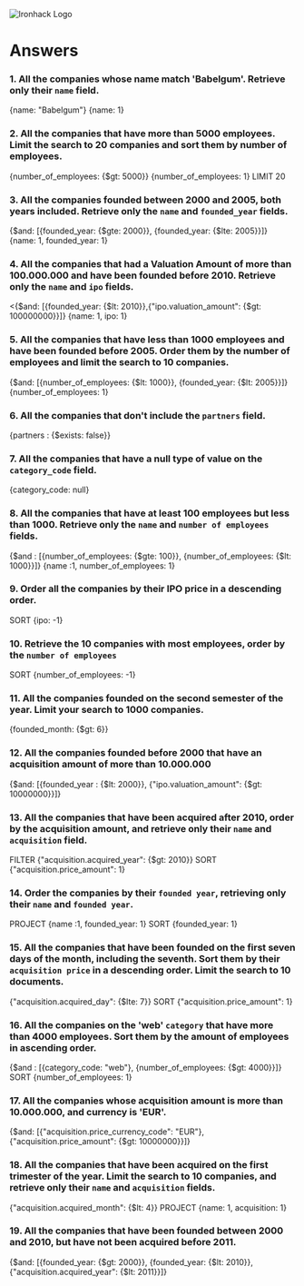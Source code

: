 ![Ironhack Logo](https://i.imgur.com/1QgrNNw.png)

# Answers

### 1. All the companies whose name match 'Babelgum'. Retrieve only their `name` field.

{name: "Babelgum"}
{name: 1}

### 2. All the companies that have more than 5000 employees. Limit the search to 20 companies and sort them by **number of employees**.

{number_of_employees: {$gt: 5000}}
{number_of_employees: 1}
LIMIT 20

### 3. All the companies founded between 2000 and 2005, both years included. Retrieve only the `name` and `founded_year` fields.

{$and: [{founded_year: {$gte: 2000}}, {founded_year: {$lte: 2005}}]}
{name: 1, founded_year: 1}

### 4. All the companies that had a Valuation Amount of more than 100.000.000 and have been founded before 2010. Retrieve only the `name` and `ipo` fields.

<{$and: [{founded_year: {$lt: 2010}},{"ipo.valuation_amount": {$gt: 100000000}}]}
{name: 1, ipo: 1}

### 5. All the companies that have less than 1000 employees and have been founded before 2005. Order them by the number of employees and limit the search to 10 companies.

{$and: [{number_of_employees: {$lt: 1000}}, {founded_year: {$lt: 2005}}]}
{number_of_employees: 1}

### 6. All the companies that don't include the `partners` field.

{partners : {$exists: false}}

### 7. All the companies that have a null type of value on the `category_code` field.
{category_code: null}

### 8. All the companies that have at least 100 employees but less than 1000. Retrieve only the `name` and `number of employees` fields.

{$and : [{number_of_employees: {$gte: 100}}, {number_of_employees: {$lt: 1000}}]}
{name :1, number_of_employees: 1}

### 9. Order all the companies by their IPO price in a descending order.

SORT {ipo: -1}

### 10. Retrieve the 10 companies with most employees, order by the `number of employees`

SORT {number_of_employees: -1}

### 11. All the companies founded on the second semester of the year. Limit your search to 1000 companies.

{founded_month: {$gt: 6}}

### 12. All the companies founded before 2000 that have an acquisition amount of more than 10.000.000

{$and: [{founded_year : {$lt: 2000}}, {"ipo.valuation_amount": {$gt: 10000000}}]}

### 13. All the companies that have been acquired after 2010, order by the acquisition amount, and retrieve only their `name` and `acquisition` field.

FILTER {"acquisition.acquired_year": {$gt: 2010}}
SORT {"acquisition.price_amount": 1}

### 14. Order the companies by their `founded year`, retrieving only their `name` and `founded year`.

PROJECT {name :1, founded_year: 1}
SORT {founded_year: 1}

### 15. All the companies that have been founded on the first seven days of the month, including the seventh. Sort them by their `acquisition price` in a descending order. Limit the search to 10 documents.

{"acquisition.acquired_day": {$lte: 7}}
SORT {"acquisition.price_amount": 1}

### 16. All the companies on the 'web' `category` that have more than 4000 employees. Sort them by the amount of employees in ascending order.

{$and : [{category_code: "web"}, {number_of_employees: {$gt: 4000}}]}
SORT {number_of_employees: 1}

### 17. All the companies whose acquisition amount is more than 10.000.000, and currency is 'EUR'.

{$and: [{"acquisition.price_currency_code": "EUR"}, {"acquisition.price_amount": {$gt: 10000000}}]}

### 18. All the companies that have been acquired on the first trimester of the year. Limit the search to 10 companies, and retrieve only their `name` and `acquisition` fields.

{"acquisition.acquired_month": {$lt: 4}}
PROJECT {name: 1, acquisition: 1}

### 19. All the companies that have been founded between 2000 and 2010, but have not been acquired before 2011.
{$and: [{founded_year: {$gt: 2000}}, {founded_year: {$lt: 2010}}, {"acquisition.acquired_year": {$lt: 2011}}]}
